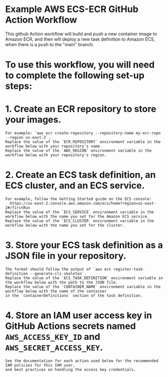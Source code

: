 # Example AWS ECS-ECR GitHub Action Workflow
This github Action workflow will build and push a new container image to Amazon ECR, and then will deploy a new task definition to Amazon ECS, when there is a push to the "main" branch.

# To use this workflow, you will need to complete the following set-up steps:

# 1. Create an ECR repository to store your images.
    For example: `aws ecr create-repository --repository-name my-ecr-repo --region us-east-2`.
    Replace the value of the `ECR_REPOSITORY` environment variable in the workflow below with your repository's name.
    Replace the value of the `AWS_REGION` environment variable in the workflow below with your repository's region.

# 2. Create an ECS task definition, an ECS cluster, and an ECS service.
    For example, follow the Getting Started guide on the ECS console:
      https://us-east-2.console.aws.amazon.com/ecs/home?region=us-east-2#/firstRun
    Replace the value of the `ECS_SERVICE` environment variable in the workflow below with the name you set for the Amazon ECS service.
    Replace the value of the `ECS_CLUSTER` environment variable in the workflow below with the name you set for the cluster.
# 3. Store your ECS task definition as a JSON file in your repository.
    The format should follow the output of `aws ecs register-task-definition --generate-cli-skeleton`.
    Replace the value of the `ECS_TASK_DEFINITION` environment variable in the workflow below with the path to the JSON file.
    Replace the value of the `CONTAINER_NAME` environment variable in the workflow below with the name of the container
    in the `containerDefinitions` section of the task definition.

# 4. Store an IAM user access key in GitHub Actions secrets named `AWS_ACCESS_KEY_ID` and `AWS_SECRET_ACCESS_KEY`.
    See the documentation for each action used below for the recommended IAM policies for this IAM user,
    and best practices on handling the access key credentials.
